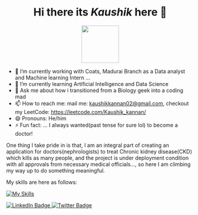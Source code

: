 <h1 align="center">Hi there its <b><i>Kaushik</i></b> here 👋</h1>
<div id="header" align="center">
  <img src="https://media.giphy.com/media/M9gbBd9nbDrOTu1Mqx/giphy.gif" width="100"/>
</div>
<div id="badges" align="center">
  <img src="https://komarev.com/ghpvc/?username=KAUSHIK21AID&style=flat-square&color=blue" alt=""/>
</div>


- 🔭 I’m currently working with Coats, Madurai Branch as a Data analyst and Machine learning Intern ...
- 🌱 I’m currently learning Artificial Intelligence and Data Science
- 💬 Ask me about how i transitioned from a Biology geek into a coding mad
- 📫 How to reach me: mail me: kaushikkannan02@gmail.com, checkout my LeetCode: https://leetcode.com/Kaushik_kannan/ 
- 😄 Pronouns: He/him
- ⚡ Fun fact: ... I always wanted(past tense for sure lol) to become a doctor!


One thing I take pride in is that, I am an integral part of creating an application for doctors(nephrologists) to treat Chronic kidney disease(CKD) which kills as many people, and
the project is under deployment condition with all approvals from necessary medical officials..., so here I am climbing my way up to do something meaningful.

My skills are here as follows: 

[![My Skills](https://skillicons.dev/icons?i=ai,mysql,sklearn,js,html,css,java,py,c,bootstrap)](https://skillicons.dev)


<div id="badges">
  <a href="https://www.linkedin.com/in/kaushik-balasubramanian-696011286/">
    <img src="https://img.shields.io/badge/LinkedIn-blue?style=for-the-badge&logo=linkedin&logoColor=white" alt="LinkedIn Badge"/>
  </a>
  <a href="https://leetcode.com/u/Kaushik_kannan/">
    <img src="https://img.shields.io/badge/Leetcode-yellow?style=for-the-badge&logo=twitter&logoColor=white" alt="Twitter Badge"/>
  </a>
</div>
